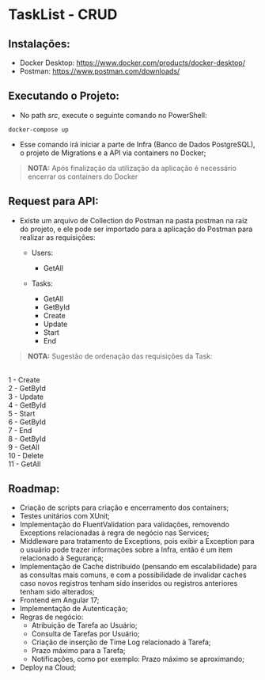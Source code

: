 # TaskList - CRUD

## Instalações:
- Docker Desktop: https://www.docker.com/products/docker-desktop/
- Postman: https://www.postman.com/downloads/

## Executando o Projeto:
- No path *src*, execute o seguinte comando no PowerShell:

```
docker-compose up
```

- Esse comando irá iniciar a parte de Infra (Banco de Dados PostgreSQL), o projeto de Migrations e a API via containers no Docker;

> **NOTA:** Após finalização da utilização da aplicação é necessário encerrar os containers do Docker

## Request para API:

- Existe um arquivo de Collection do Postman na pasta postman na raíz do projeto, e ele pode ser importado para a aplicação do Postman para realizar as requisições:

    - Users:
        - GetAll

    - Tasks:
        - GetAll
        - GetById
        - Create
        - Update
        - Start
        - End

> **NOTA:** Sugestão de ordenação das requisições da Task:
</br>
1 - Create
</br>
2 - GetById
</br>
3 - Update
</br>
4 - GetById
</br>
5 - Start
</br>
6 - GetById
</br>
7 - End
</br>
8 - GetById
</br>
9 - GetAll
</br>
10 - Delete
</br>
11 - GetAll

## Roadmap:

- Criação de scripts para criação e encerramento dos containers;
- Testes unitários com XUnit;
- Implementação do FluentValidation para validações, removendo Exceptions relacionadas à regra de negócio nas Services;
- Middleware para tratamento de Exceptions, pois exibir a Exception para o usuário pode trazer informações sobre a Infra, então é um item relacionado à Segurança;
- Implementação de Cache distribuído (pensando em escalabilidade) para as consultas mais comuns, e com a possibilidade de invalidar caches caso novos registros tenham sido inseridos ou registros anteriores tenham sido alterados;
- Frontend em Angular 17;
- Implementação de Autenticação;
- Regras de negócio:
    - Atribuição de Tarefa ao Usuário;
    - Consulta de Tarefas por Usuário;
    - Criação de inserção de Time Log relacionado à Tarefa;
    - Prazo máximo para a Tarefa;
    - Notificações, como por exemplo: Prazo máximo se aproximando;
- Deploy na Cloud;